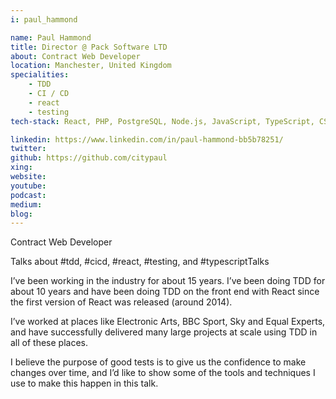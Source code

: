 ```yaml
---
i: paul_hammond

name: Paul Hammond
title: Director @ Pack Software LTD
about: Contract Web Developer
location: Manchester, United Kingdom
specialities:
    - TDD
    - CI / CD
    - react
    - testing
tech-stack: React, PHP, PostgreSQL, Node.js, JavaScript, TypeScript, CSS

linkedin: https://www.linkedin.com/in/paul-hammond-bb5b78251/
twitter: 
github: https://github.com/citypaul
xing: 
website: 
youtube: 
podcast: 
medium: 
blog: 
---
```


Contract Web Developer

Talks about #tdd, #cicd, #react, #testing, and #typescriptTalks 


I’ve been working in the industry for about 15 years. I’ve been doing TDD for about 10 years and have been doing TDD on the front end with React since the first version of React was released (around 2014).

I’ve worked at places like Electronic Arts, BBC Sport, Sky and Equal Experts, and have successfully delivered many large projects at scale using TDD in all of these places.

I believe the purpose of good tests is to give us the confidence to make changes over time, and I’d like to show some of the tools and techniques I use to make this happen in this talk.
